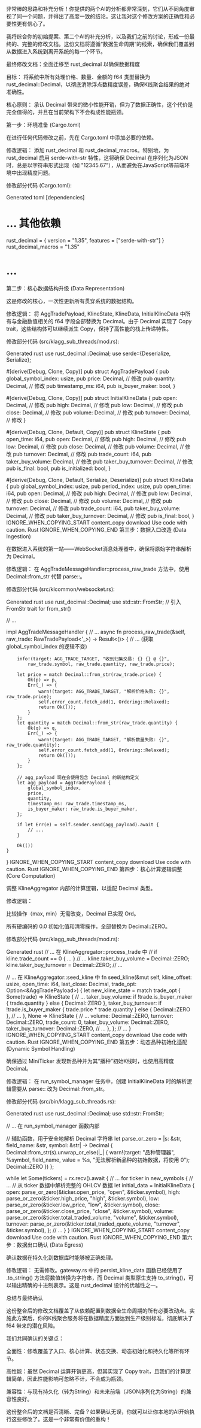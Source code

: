 非常棒的思路和补充分析！你提供的两个AI的分析都非常深刻，它们从不同角度审视了同一个问题，并得出了高度一致的结论。这让我对这个修改方案的正确性和必要性更有信心了。

我将综合你的初始提案、第二个AI的补充分析，以及我们之前的讨论，形成一份最终的、完整的修改文档。这份文档将遵循“数据生命周期”的线索，确保我们覆盖到从数据进入系统到离开系统的每一个环节。

最终修改文档：全面迁移至 rust_decimal 以确保数据精度

目标： 将系统中所有处理价格、数量、金额的 f64 类型替换为 rust_decimal::Decimal，以彻底消除浮点数精度误差，确保K线聚合结果的绝对准确性。

核心原则： 承认 Decimal 带来的微小性能开销，但为了数据正确性，这个代价是完全值得的，并且在当前架构下不会构成性能瓶颈。

第一步：环境准备 (Cargo.toml)

在进行任何代码修改之前，先在 Cargo.toml 中添加必要的依赖。

修改逻辑：
添加 rust_decimal 和 rust_decimal_macros。特别地，为 rust_decimal 启用 serde-with-str 特性，这将确保 Decimal 在序列化为JSON时，总是以字符串形式出现（如 "12345.67"），从而避免在JavaScript等前端环境中出现精度问题。

修改部分代码 (Cargo.toml):

Generated toml
[dependencies]
# ... 其他依赖
rust_decimal = { version = "1.35", features = ["serde-with-str"] }
rust_decimal_macros = "1.35"
# ...

第二步：核心数据结构升级 (Data Representation)

这是修改的核心，一次性更新所有贯穿系统的数据结构。

修改逻辑：
将 AggTradePayload, KlineState, KlineData, InitialKlineData 中所有与金融数值相关的 f64 字段全部替换为 Decimal。由于 Decimal 实现了 Copy trait，这些结构体可以继续派生 Copy，保持了高性能的栈上传递特性。

修改部分代码 (src/klagg_sub_threads/mod.rs):

Generated rust
use rust_decimal::Decimal;
use serde::{Deserialize, Serialize};

#[derive(Debug, Clone, Copy)]
pub struct AggTradePayload {
    pub global_symbol_index: usize,
    pub price: Decimal,    // 修改
    pub quantity: Decimal, // 修改
    pub timestamp_ms: i64,
    pub is_buyer_maker: bool,
}

#[derive(Debug, Clone, Copy)]
pub struct InitialKlineData {
    pub open: Decimal,     // 修改
    pub high: Decimal,     // 修改
    pub low: Decimal,      // 修改
    pub close: Decimal,    // 修改
    pub volume: Decimal,   // 修改
    pub turnover: Decimal, // 修改
}

#[derive(Debug, Clone, Default, Copy)]
pub struct KlineState {
    pub open_time: i64,
    pub open: Decimal,     // 修改
    pub high: Decimal,     // 修改
    pub low: Decimal,      // 修改
    pub close: Decimal,    // 修改
    pub volume: Decimal,   // 修改
    pub turnover: Decimal, // 修改
    pub trade_count: i64,
    pub taker_buy_volume: Decimal,   // 修改
    pub taker_buy_turnover: Decimal, // 修改
    pub is_final: bool,
    pub is_initialized: bool,
}

#[derive(Debug, Clone, Default, Serialize, Deserialize)]
pub struct KlineData {
    pub global_symbol_index: usize,
    pub period_index: usize,
    pub open_time: i64,
    pub open: Decimal,     // 修改
    pub high: Decimal,     // 修改
    pub low: Decimal,      // 修改
    pub close: Decimal,    // 修改
    pub volume: Decimal,   // 修改
    pub turnover: Decimal, // 修改
    pub trade_count: i64,
    pub taker_buy_volume: Decimal,   // 修改
    pub taker_buy_turnover: Decimal, // 修改
    pub is_final: bool,
}
IGNORE_WHEN_COPYING_START
content_copy
download
Use code with caution.
Rust
IGNORE_WHEN_COPYING_END
第三步：数据入口改造 (Data Ingestion)

在数据进入系统的第一站——WebSocket消息处理器中，确保将原始字符串解析为 Decimal。

修改逻辑：
在 AggTradeMessageHandler::process_raw_trade 方法中，使用 Decimal::from_str 代替 parse::<f64>。

修改部分代码 (src/klcommon/websocket.rs):

Generated rust
use rust_decimal::Decimal;
use std::str::FromStr; // 引入 FromStr trait for from_str()

// ...

impl AggTradeMessageHandler {
    // ...
    async fn process_raw_trade(&self, raw_trade: RawTradePayload<'_>) -> Result<()> {
        // ... (获取 global_symbol_index 的逻辑不变)

        info!(target: AGG_TRADE_TARGET, "收到归集交易: {} {} @ {}",
            raw_trade.symbol, raw_trade.quantity, raw_trade.price);
            
        let price = match Decimal::from_str(raw_trade.price) {
            Ok(p) => p,
            Err(_) => {
                warn!(target: AGG_TRADE_TARGET, "解析价格失败: {}", raw_trade.price);
                self.error_count.fetch_add(1, Ordering::Relaxed);
                return Ok(());
            }
        };
        let quantity = match Decimal::from_str(raw_trade.quantity) {
            Ok(q) => q,
            Err(_) => {
                warn!(target: AGG_TRADE_TARGET, "解析数量失败: {}", raw_trade.quantity);
                self.error_count.fetch_add(1, Ordering::Relaxed);
                return Ok(());
            }
        };

        // agg_payload 现在会使用包含 Decimal 的新结构定义
        let agg_payload = AggTradePayload {
            global_symbol_index,
            price,
            quantity,
            timestamp_ms: raw_trade.timestamp_ms,
            is_buyer_maker: raw_trade.is_buyer_maker,
        };

        if let Err(e) = self.sender.send(agg_payload).await {
            // ...
        }

        Ok(())
    }
}
IGNORE_WHEN_COPYING_START
content_copy
download
Use code with caution.
Rust
IGNORE_WHEN_COPYING_END
第四步：核心计算逻辑调整 (Core Computation)

调整 KlineAggregator 内部的计算逻辑，以适配 Decimal 类型。

修改逻辑：

比较操作（max, min）无需改变，Decimal 已实现 Ord。

所有硬编码的 0.0 初始化值和清零操作，全部替换为 Decimal::ZERO。

修改部分代码 (src/klagg_sub_threads/mod.rs):

Generated rust
// ... 在 KlineAggregator::process_trade 中
// if kline.trade_count == 0 { ... }
// ...
kline.taker_buy_volume = Decimal::ZERO;
kline.taker_buy_turnover = Decimal::ZERO;
// ...

// ... 在 KlineAggregator::seed_kline 中
fn seed_kline(&mut self, kline_offset: usize, open_time: i64, last_close: Decimal, trade_opt: Option<&AggTradePayload>) {
    let new_kline_state = match trade_opt {
        Some(trade) => KlineState {
            // ...
            taker_buy_volume: if !trade.is_buyer_maker { trade.quantity } else { Decimal::ZERO },
            taker_buy_turnover: if !trade.is_buyer_maker { trade.price * trade.quantity } else { Decimal::ZERO },
            // ...
        },
        None => KlineState {
            // ...
            volume: Decimal::ZERO, turnover: Decimal::ZERO,
            trade_count: 0,
            taker_buy_volume: Decimal::ZERO, taker_buy_turnover: Decimal::ZERO,
            // ...
        },
    };
    // ...
}
IGNORE_WHEN_COPYING_START
content_copy
download
Use code with caution.
Rust
IGNORE_WHEN_COPYING_END
第五步：动态品种初始化适配 (Dynamic Symbol Handling)

确保通过 MiniTicker 发现新品种并为其“播种”初始K线时，也使用高精度 Decimal。

修改逻辑：
在 run_symbol_manager 任务中，创建 InitialKlineData 时的解析逻辑需要从 parse::<f64> 改为 Decimal::from_str。

修改部分代码 (src/bin/klagg_sub_threads.rs):

Generated rust
use rust_decimal::Decimal;
use std::str::FromStr;

// ... 在 run_symbol_manager 函数内部

// 辅助函数，用于安全地解析 Decimal 字符串
let parse_or_zero = |s: &str, field_name: &str, symbol: &str| -> Decimal {
    Decimal::from_str(s).unwrap_or_else(|_| {
        warn!(target: "品种管理器", %symbol, field_name, value = %s, "无法解析新品种的初始数据，将使用 0");
        Decimal::ZERO
    })
};

while let Some(tickers) = rx.recv().await {
    // ...
    for ticker in new_symbols {
        // ...
        // 从 ticker 数据中解析完整的 OHLCV 数据
        let initial_data = InitialKlineData {
            open: parse_or_zero(&ticker.open_price, "open", &ticker.symbol),
            high: parse_or_zero(&ticker.high_price, "high", &ticker.symbol),
            low: parse_or_zero(&ticker.low_price, "low", &ticker.symbol),
            close: parse_or_zero(&ticker.close_price, "close", &ticker.symbol),
            volume: parse_or_zero(&ticker.total_traded_volume, "volume", &ticker.symbol),
            turnover: parse_or_zero(&ticker.total_traded_quote_volume, "turnover", &ticker.symbol),
        };
        // ...
    }
}
IGNORE_WHEN_COPYING_START
content_copy
download
Use code with caution.
Rust
IGNORE_WHEN_COPYING_END
第六步：数据出口确认 (Data Egress)

确认数据在持久化到数据库时能够被正确处理。

修改逻辑：
无需修改。gateway.rs 中的 persist_kline_data 函数已经使用了 .to_string() 方法将数值转换为字符串，而 Decimal 类型原生支持 to_string()，可以输出精确的十进制表示。这是 rust_decimal 设计的优越性之一。

总结与最终确认

这份整合后的修改文档覆盖了从依赖配置到数据全生命周期的所有必要改动点。实施此方案后，你的K线聚合服务将在数据精度方面达到生产级别标准，彻底解决了 f64 带来的潜在风险。

我们共同确认的关键点：

全面性：修改覆盖了入口、核心计算、状态交换、动态初始化和持久化等所有环节。

高性能：虽然 Decimal 运算开销更高，但其实现了 Copy trait，且我们的计算逻辑简单，因此性能影响可忽略不计，不会成为瓶颈。

兼容性：与现有持久化（转为String）和未来前端（JSON序列化为String）的兼容性良好。

这份整合后的文档是否清晰、完备？如果确认无误，你就可以让你本地的AI开始执行这些修改了。这是一个非常有价值的重构！